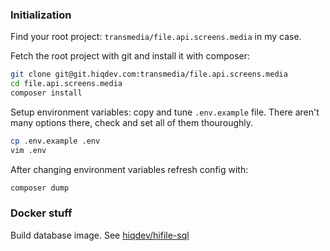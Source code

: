 ### Initialization

Find your root project: `transmedia/file.api.screens.media` in my case.

Fetch the root project with git and install it with composer:

```sh
git clone git@git.hiqdev.com:transmedia/file.api.screens.media
cd file.api.screens.media
composer install
```

Setup environment variables: copy and tune `.env.example` file.
There aren't many options there, check and set all of them thouroughly.

```sh
cp .env.example .env
vim .env
```

After changing environment variables refresh config with:

```sh
composer dump
```

### Docker stuff

Build database image. See [hiqdev/hifile-sql]

[hiqdev/hifile-sql]:    https://github.com/hiqdev/hifile-sql
